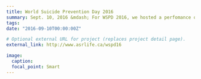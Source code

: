 ```yaml
---
title: World Suicide Prevention Day 2016
summary: Sept. 10, 2016 &mdash; For WSPD 2016, we hosted a perfomance of James Ince's powerful play _The Ties That Bind_ at Theatre Passe Muraille in Toronto, followed by a remembrance reception and Q&A.
tags:
date: "2016-09-10T00:00:00Z"

# Optional external URL for project (replaces project detail page).
external_link: http://www.asrlife.ca/wspd16

image:
  caption:
  focal_point: Smart
---
```

